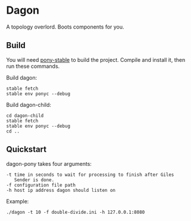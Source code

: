 # Dagon

A topology overlord. Boots components for you.

## Build
You will need [pony-stable](https://github.com/jemc/pony-stable)
to build the project. Compile and install it, then run these
commands.

Build dagon:
```
stable fetch
stable env ponyc --debug
```

Build dagon-child:
```
cd dagon-child
stable fetch
stable env ponyc --debug
cd ..
```

## Quickstart
dagon-pony takes four arguments:
```
-t time in seconds to wait for processing to finish after Giles
   Sender is done.
-f configuration file path
-h host ip address dagon should listen on
```

Example:
```
./dagon -t 10 -f double-divide.ini -h 127.0.0.1:8080
```
